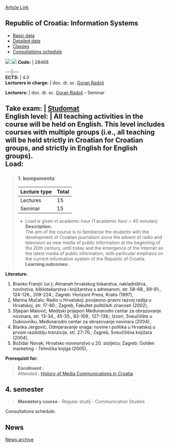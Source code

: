 [Article Link](https://www.fhs.hr/en/course/rocis)

## Republic of Croatia: Information Systems
  * [Basic data](https://www.fhs.hr/en/course/rocis#v1id-523829_468952_1_0 "Basic data")
  * [Detailed data](https://www.fhs.hr/en/course/rocis#v1id-523829_468952_1_1 "Detailed data")
  * [Classes](https://www.fhs.hr/en/course/rocis#v1id-523829_468952_1_2 "Classes")
  * [Consultations schedule](https://www.fhs.hr/en/course/rocis#v1id-523829_468952_1_3 "Consultations schedule")


[![](https://www.fhs.hr/img/flags/gif/hr.gif)](https://www.fhs.hr/predmet/isrh) [![](https://www.fhs.hr/img/flags/gif/gb.gif)](https://www.fhs.hr/en/course/rocis)
**Code:** |  28468  
  
---|---  
**ECTS:** |  4.0   
**Lecturers in charge:** |  doc. dr. sc. [Goran Radoš](https://www.fhs.hr/staff/goran.rados)   
  
**Lecturers:** |  doc. dr. sc. [Goran Radoš](https://www.fhs.hr/djelatnik/goran.rados) - Seminar  
  
**Take exam:** |  [Studomat](http://www.isvu.hr/studomat)  
**English level:** |  All teaching activities in the course will be held on English. This level includes courses with multiple groups (i.e., all teaching will be held strictly in Croatian for Croatian groups, and strictly in English for English groups).   
**Load:**  
---  
> ### 1. komponenta
> | Lecture type | Total  
> ---|---  
> Lectures | 15  
> Seminar | 15  
> * Load is given in academic hour (1 academic hour = 45 minutes)   
**Description:**  
> The aim of the course is to familiarize the students with the development of Croatian journalism since the advent of radio and television as new media of public information at the beginning of the 20th century, until today and the emergence of the Internet as the latest media of public information, with particular emphasis on the current information system of the Republic of Croatia.  
**Learning outcomes:**  

  
**Literature:**  
  1. Branko Franjić (ur.); Almanah hrvatskog tiskarstva, nakladništva, novinstva, bibliotekarstva i knjižarstva s adresarom, str. 58-68., 89-91., 124-126., 209-224.; Zagreb: Horizont Press, Kratis (1997), 
  2. Marina Mučalo; Radio u Hrvatskoj: povijesno-pravni razvoj radija u Hrvatskoj, str. 17-80.; Zagreb, Fakultet političkih znanosti (2002), 
  3. Stjepan Malović; Medijski prijepori Međunarodni centar za obrazovanje novinara, str. 13-34., 45-55., 83-109., 127-138.; Izvori, Sveučilište u Dubrovniku, Međunarodni centar za obrazovanje novinara (2004), 
  4. Blanka Jergović; Odmjeravanje snaga: novine i politika u Hrvatskoj u prvom razdoblju tranzicije, str. 27-70.; Zagreb, Sveučilišna knjižara (2004), 
  5. Božidar Novak; Hrvatsko novinarstvo u 20. stoljeću; Zagreb: Golden marketing - Tehnička knjiga (2005), 

  
**Prerequisit for:**  
> **Enrollment :**  
>  Attended : [History of Media Communications in Croatia](https://www.fhs.hr/en/course/homcic)  
>   
**4. semester**  
---  
> **Mandatory course** - Regular studij - Communication Studies  
>   
Consultations schedule: 


## News
[News archive](https://www.fhs.hr/en/course/rocis?@=20q2v#news_84167 "News archive")

